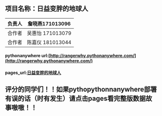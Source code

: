 ## 项目名称：日益变胖的地球人
   
|   负责人  |  詹晓燕171013096  |
|  ----  | ----  |
| 合作者   | 吴惠怡 171013079|
|   合作者| 陈嘉仪 181013044 |




#### pythonanywhere url:[http://rangerwhy.pythonanywhere.com/](http://rangerwhy.pythonanywhere.com/)
#### pages_url:[日益变胖的地球人](http://xlayal.gitee.io/the_fattening_people_on_earth)

## 评分的同学们！！如果pythopythonnanywhere部署有误的话（时有发生）请点击pages看完整版数据故事嗷嗷！！
